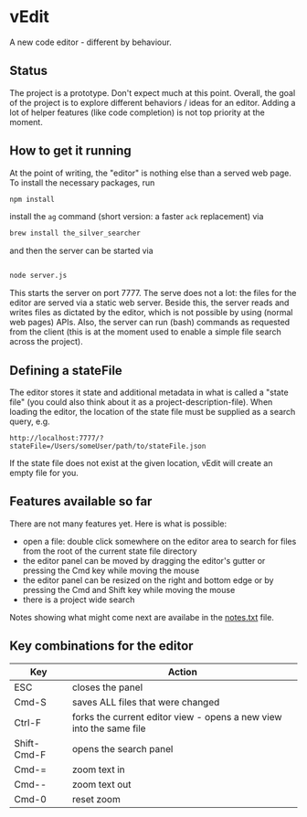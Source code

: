 # vEdit

A new code editor - different by behaviour.

## Status

The project is a prototype. Don't expect much at this point. Overall, the goal of
the project is to explore different behaviors / ideas for an editor. Adding a lot
of helper features (like code completion) is not top priority at the moment.

## How to get it running

At the point of writing, the "editor" is nothing else than a served web page. To
install the necessary packages, run

``` bash
npm install
```

install the `ag` command (short version: a faster `ack` replacement) via

``` bash
brew install the_silver_searcher
```

and then the server can be started via

``` bash

node server.js
```

This starts the server on port 7777. The serve does not a lot: the files for the
editor are served via a static web server. Beside this, the server reads and
writes files as dictated by the editor, which is not possible by using (normal
web pages) APIs. Also, the server can run (bash) commands as requested from the
client (this is at the moment used to enable a simple file search across the
project).

## Defining a stateFile

The editor stores it state and additional metadata in what is called a "state file"
(you could also think about it as a project-description-file). When loading the
editor, the location of the state file must be supplied as a search query, e.g.

```
http://localhost:7777/?stateFile=/Users/someUser/path/to/stateFile.json
```

If the state file does not exist at the given location, vEdit will create an empty
file for you.

## Features available so far

There are not many features yet. Here is what is possible:

- open a file: double click somewhere on the editor area to search for files from
  the root of the current state file directory
- the editor panel can be moved by dragging the editor's gutter or pressing the
  Cmd key while moving the mouse
- the editor panel can be resized on the right and bottom edge or by pressing the
  Cmd and Shift key while moving the mouse
- there is a project wide search

Notes showing what might come next are availabe in the [notes.txt](notes.txt) file.

## Key combinations for the editor

Key         | Action
------------|----------------------
ESC         | closes the panel
Cmd-S       | saves ALL files that were changed
Ctrl-F      | forks the current editor view - opens a new view into the same file
Shift-Cmd-F | opens the search panel
Cmd-=       | zoom text in
Cmd--       | zoom text out
Cmd-0       | reset zoom



